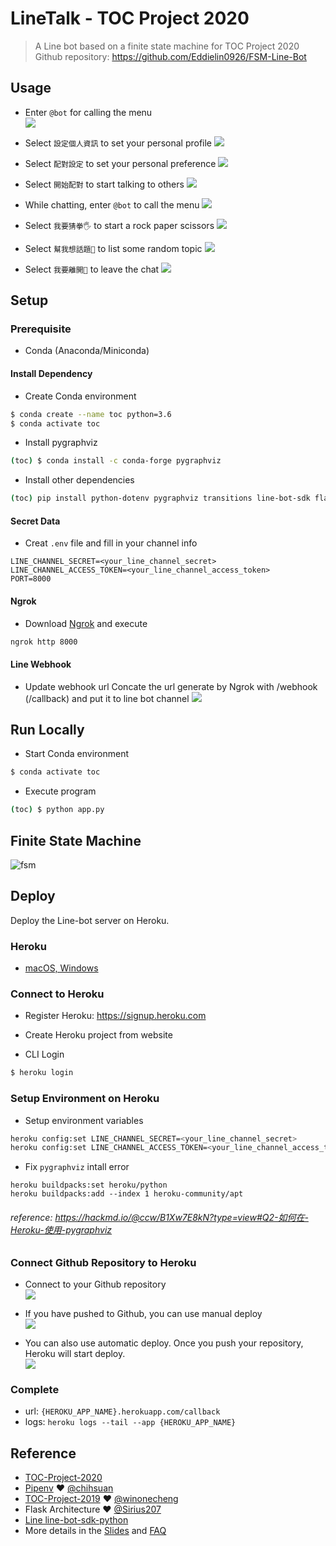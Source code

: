 # LineTalk -  TOC Project 2020

> A Line bot based on a finite state machine for TOC Project 2020  
> Github repository: https://github.com/Eddielin0926/FSM-Line-Bot

## Usage

- Enter `@bot` for calling the menu  
![](img/LINE_capture_662805276.093995.jpg)

- Select `設定個人資訊` to set your personal profile
![](img/LINE_capture_662816468.812115.jpg)

- Select `配對設定` to set your personal preference
![](img/LINE_capture_662816782.892315.jpg)

- Select `開始配對` to start talking to others
![](img/LINE_capture_662816980.780412.jpg)

- While chatting, enter `@bot` to call the menu
![](img/LINE_capture_662817077.741216.jpg)

- Select `我要猜拳🖐` to start a rock paper scissors
![](img/LINE_capture_662817108.751113.jpg)

- Select `幫我想話題💬` to list some random topic
![](img/LINE_capture_662817207.810885.jpg)

- Select `我要離開🏃` to leave the chat
![](img/LINE_capture_662817224.871893.jpg)

## Setup

### Prerequisite

* Conda (Anaconda/Miniconda)

#### Install Dependency

- Create Conda environment
```sh
$ conda create --name toc python=3.6
$ conda activate toc
```

- Install pygraphviz
```sh
(toc) $ conda install -c conda-forge pygraphviz
```

- Install other dependencies
```sh
(toc) pip install python-dotenv pygraphviz transitions line-bot-sdk flask colorama
```

#### Secret Data

- Creat `.env` file and fill in your channel info
```dotenv
LINE_CHANNEL_SECRET=<your_line_channel_secret>
LINE_CHANNEL_ACCESS_TOKEN=<your_line_channel_access_token>
PORT=8000
```

#### Ngrok

- Download [Ngrok](https://ngrok.com/download) and execute

```sh
ngrok http 8000
```

#### Line Webhook

- Update webhook url
Concate the url generate by Ngrok  with /webhook (/callback) and put it to line bot channel
![](https://i.imgur.com/YHJlLFH.png)

## Run Locally

- Start Conda environment
```sh
$ conda activate toc
```

- Execute program
```sh
(toc) $ python app.py
```

## Finite State Machine

![fsm](./fsm.png)

## Deploy

Deploy the Line-bot server on Heroku.

### Heroku

* [macOS, Windows](https://devcenter.heroku.com/articles/heroku-cli)

### Connect to Heroku

- Register Heroku: https://signup.heroku.com  

- Create Heroku project from website  

- CLI Login  
```sh
$ heroku login
```


### Setup Environment on Heroku

- Setup environment variables  
```sh
heroku config:set LINE_CHANNEL_SECRET=<your_line_channel_secret>
heroku config:set LINE_CHANNEL_ACCESS_TOKEN=<your_line_channel_access_token>
```

- Fix `pygraphviz` intall error  
```
heroku buildpacks:set heroku/python
heroku buildpacks:add --index 1 heroku-community/apt
```

###### reference: https://hackmd.io/@ccw/B1Xw7E8kN?type=view#Q2-如何在-Heroku-使用-pygraphviz
### Connect Github Repository to Heroku

- Connect to your Github repository  
![](img/xO951w2.png)

- If you have pushed to Github, you can use manual deploy  
![](img/sFBIW3V.png)

- You can also use automatic deploy. Once you push your repository, Heroku will start deploy.  
![](img/ygTfffh.png)

### Complete

- url: `{HEROKU_APP_NAME}.herokuapp.com/callback`  
- logs: `heroku logs --tail --app {HEROKU_APP_NAME}`

## Reference

- [TOC-Project-2020](https://github.com/NCKU-CCS/TOC-Project-2020)
- [Pipenv](https://medium.com/@chihsuan/pipenv-更簡單-更快速的-python-套件管理工具-135a47e504f4) ❤️ [@chihsuan](https://github.com/chihsuan)
- [TOC-Project-2019](https://github.com/winonecheng/TOC-Project-2019) ❤️ [@winonecheng](https://github.com/winonecheng)
- Flask Architecture ❤️ [@Sirius207](https://github.com/Sirius207)
- [Line line-bot-sdk-python](https://github.com/line/line-bot-sdk-python/tree/master/examples/flask-echo)
- More details in the [Slides](https://hackmd.io/@TTW/ToC-2019-Project#) and [FAQ](https://hackmd.io/s/B1Xw7E8kN)